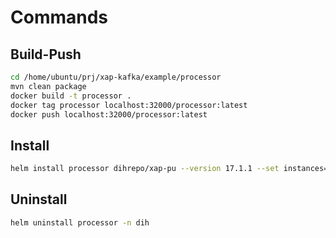 # Commands

## Build-Push

```sh
cd /home/ubuntu/prj/xap-kafka/example/processor
mvn clean package
docker build -t processor .
docker tag processor localhost:32000/processor:latest
docker push localhost:32000/processor:latest
```

## Install 

```sh
helm install processor dihrepo/xap-pu --version 17.1.1 --set instances=0,partitions=1,ha=true,resourceUrl=pu.jar,image.repository=localhost:32000/processor,image.tag=latest -n dih
```

## Uninstall

```sh
helm uninstall processor -n dih
```
